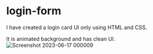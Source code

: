 # login-form
I have created a login card UI only using HTML and CSS.

It is animated background and has clean UI.
![Screenshot 2023-06-17 000009](https://github.com/yashkawale/login-form/assets/90922408/e4a6875e-a52e-4b8a-a457-6bef3d16cc39)
